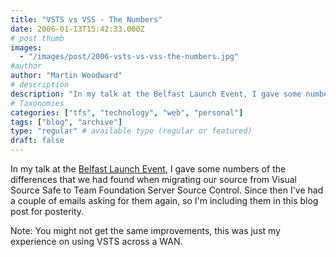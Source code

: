 ```yaml
---
title: "VSTS vs VSS - The Numbers"
date: 2006-01-13T15:42:33.000Z
# post thumb
images:
  - "/images/post/2006-vsts-vs-vss-the-numbers.jpg"
#author
author: "Martin Woodward"
# description
description: "In my talk at the Belfast Launch Event, I gave some numbers of the differences that we had found when migrating our source from Visual."
# Taxonomies
categories: ["tfs", "technology", "web", "personal"]
tags: ["blog", "archive"]
type: "regular" # available type (regular or featured)
draft: false
---
```

In my talk at the [Belfast Launch Event](http://www.microsoft.com/ireland/servers/launchtour/), I gave some numbers of the differences that we had found when migrating our source from Visual Source Safe to Team Foundation Server Source Control.  Since then I've had a couple of emails asking for them again, so I'm including them in this blog post for posterity.

Note:  You might not get the same improvements, this was just my experience on using VSTS across a WAN.